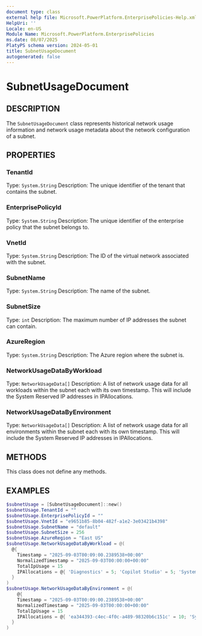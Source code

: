 ```yaml
---
document type: class
external help file: Microsoft.PowerPlatform.EnterprisePolicies-Help.xml
HelpUri: ''
Locale: en-US
Module Name: Microsoft.PowerPlatform.EnterprisePolicies
ms.date: 08/07/2025
PlatyPS schema version: 2024-05-01
title: SubnetUsageDocument
autogenerated: false
---
```


# SubnetUsageDocument

## DESCRIPTION

The `SubnetUsageDocument` class represents historical network usage information and network usage metadata about the network configuration of a subnet.

## PROPERTIES

### TenantId

Type: `System.String`
Description: The unique identifier of the tenant that contains the subnet.

### EnterprisePolicyId

Type: `System.String`
Description: The unique identifier of the enterprise policy that the subnet belongs to.

### VnetId

Type: `System.String`
Description: The ID of the virtual network associated with the subnet.

### SubnetName

Type: `System.String`
Description: The name of the subnet.

### SubnetSize

Type: `int`
Description: The maximum number of IP addresses the subnet can contain.

### AzureRegion

Type: `System.String`
Description: The Azure region where the subnet is.

### NetworkUsageDataByWorkload

Type: `NetworkUsageData[]`
Description: A list of network usage data for all workloads within the subnet each with its own timestamp. This will include the System Reserved IP addresses in IPAllocations.


### NetworkUsageDataByEnvironment

Type: `NetworkUsageData[]`
Description: A list of network usage data for all environments within the subnet each with its own timestamp. This will include the System Reserved IP addresses in IPAllocations.


## METHODS

This class does not define any methods.

## EXAMPLES

```powershell
$subnetUsage = [SubnetUsageDocument]::new()
$subnetUsage.TenantId = ""
$subnetUsage.EnterprisePolicyId = ""
$subnetUsage.VnetId = "e9651b85-8b04-482f-a1e2-3e03421b4398"
$subnetUsage.SubnetName = "default"
$subnetUsage.SubnetSize = 256
$subnetUsage.AzureRegion = "East US"
$subnetUsage.NetworkUsageDataByWorkload = @(
  @{
    Timestamp = "2025-09-03T00:09:00.2389538+00:00"
    NormalizedTimestamp = "2025-09-03T00:00:00+00:00"
    TotalIpUsage = 15
    IPAllocations = @{ 'Diagnostics' = 5; 'Copilot Studio' = 5; 'System Reserved' = 5 }
  }
)
$subnetUsage.NetworkUsageDataByEnvironment = @(
    @{
    Timestamp = "2025-09-03T00:09:00.2389538+00:00"
    NormalizedTimestamp = "2025-09-03T00:00:00+00:00"
    TotalIpUsage = 15
    IPAllocations = @{ 'ea344393-c4ec-4f0c-a489-98320b6c151c' = 10; 'System Reserved' = 5 }
  }
)

```

